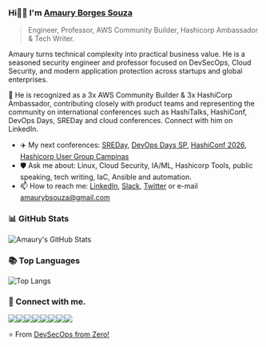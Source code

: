 ### Hi👏👏 I'm [Amaury Borges Souza](https://www.linkedin.com/in/amaurybsouza/)  
> Engineer, Professor, AWS Community Builder, Hashicorp Ambassador & Tech Writer.

Amaury turns technical complexity into practical business value. He is a seasoned security engineer and professor focused on DevSecOps, Cloud Security, and modern application protection across startups and global enterprises.

🔭 He is recognized as a 3x AWS Community Builder & 3x HashiCorp Ambassador, contributing closely with product teams and representing the community on international conferences such as HashiTalks, HashiConf, DevOps Days, SREDay and cloud conferences. Connect with him on LinkedIn.

- ✈️ My next conferences: [SREDay](https://sreday.com/2025-campinas-q4/), [DevOps Days SP](https://devopsdays.org/events/2025-sao-paulo/welcome/), [HashiConf 2026](https://www.hashicorp.com/pt/conferences/hashiconf), [Hashicorp User Group Campinas](https://www.meetup.com/campinas-hashicorp-user-group/events/310657076/?utm_medium=referral&utm_campaign=share-btn_savedevents_share_modal&utm_source=link&utm_version=v2)
- 🛡️ Ask me about: Linux, Cloud Security, IA/ML, Hashicorp Tools, public speaking, tech writing, IaC, Ansible and automation.
- 📫 How to reach me: [LinkedIn](https://www.linkedin.com/in/amaurybsouza/), [Slack](https://slack.com/), [Twitter](https://x.com/amaurybsouza_) or e-mail amaurybsouza@gmail.com

### 📊 GitHub Stats
![Amaury's GitHub Stats](https://github-readme-stats.vercel.app/api?username=amaurybsouza&show_icons=true&theme=dracula&hide_border=true)

### 📚 Top Languages
![Top Langs](https://github-readme-stats.vercel.app/api/top-langs/?username=amaurybsouza&layout=compact&theme=dracula&hide_border=true)

### 🤝 Connect with me.
<a href="https://amaurybsouza.github.io/professional-journey/"><img src="https://img.shields.io/badge/website-000000?style=for-the-badge&logo=About.me&logoColor=white" /><a/><a 
href="https://twitter.com/amaurybsouza_"><img src="https://img.shields.io/badge/Twitter-1DA1F2?style=for-the-badge&logo=twitter&logoColor=white" /><a/><a
href="https://amaurybsouza.medium.com/"><img src="https://img.shields.io/badge/medium-%2312100E.svg?&style=for-the-badge&logo=medium&logoColor=white" /><a/><a
href="https://amauryborgessouza.substack.com/"><img src="https://img.shields.io/badge/Substack-%23006f5c.svg?style=for-the-badge&logo=substack&logoColor=FF6719" /><a/><a
href="https://www.linkedin.com/in/amaurybsouza/"><img src="https://img.shields.io/badge/LinkedIn-0077B5?style=for-the-badge&logo=linkedin&logoColor=white" /><a/><a
href="https://www.meetup.com/campinas-hashicorp-user-group/" target="_blank"><img src="https://img.shields.io/badge/Meetup-ED1C40?style=for-the-badge&logo=meetup&logoColor=white" /><a/><a                                                                                                                   
href="https://www.hashicorp.com/pt/ambassador/directory?q=amaury"><img src="https://img.shields.io/badge/HashiCorp-000000?style=for-the-badge&logo=HashiCorp&logoColor=white" /><a/><a 
href="https://builder.aws.com/community/@amaury"><img src="https://img.shields.io/badge/AWS%20Builder-FF9900?style=for-the-badge&logo=amazonaws&logoColor=white" /><a/>


⭐️ From [DevSecOps from Zero!](https://amaurybsouza.medium.com/)
